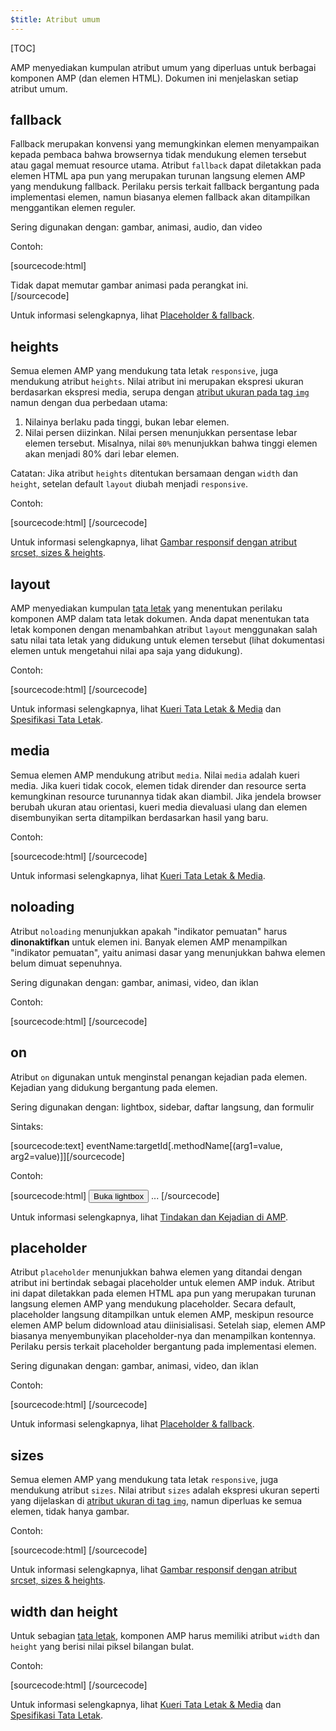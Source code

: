 ```yaml
---
$title: Atribut umum
---
```


[TOC]

AMP menyediakan kumpulan atribut umum yang diperluas untuk berbagai komponen AMP (dan elemen HTML). Dokumen ini menjelaskan setiap atribut umum.

## fallback

Fallback merupakan konvensi yang memungkinkan elemen menyampaikan kepada pembaca bahwa browsernya tidak mendukung elemen tersebut atau gagal memuat resource utama. Atribut `fallback` dapat diletakkan pada elemen HTML apa pun yang merupakan turunan langsung elemen AMP yang mendukung fallback. Perilaku persis terkait fallback bergantung pada implementasi elemen, namun biasanya elemen fallback akan ditampilkan menggantikan elemen reguler.

Sering digunakan dengan: gambar, animasi, audio, dan video

Contoh:

[sourcecode:html]
<amp-anim src="animated.gif" width="466" height="355" layout="responsive" >

  <div fallback>Tidak dapat memutar gambar animasi pada perangkat ini.</div>
</amp-anim>
[/sourcecode]

Untuk informasi selengkapnya, lihat [Placeholder & fallback](../../../documentation/guides-and-tutorials/develop/style_and_layout/placeholders.md).

## heights

Semua elemen AMP yang mendukung tata letak `responsive`, juga mendukung atribut `heights`. Nilai atribut ini merupakan ekspresi ukuran berdasarkan ekspresi media, serupa dengan [atribut ukuran pada tag `img`](https://developer.mozilla.org/en-US/docs/Web/HTML/Element/img) namun dengan dua perbedaan utama:

1. Nilainya berlaku pada tinggi, bukan lebar elemen.
2. Nilai persen diizinkan. Nilai persen menunjukkan persentase lebar elemen tersebut. Misalnya, nilai `80%` menunjukkan bahwa tinggi elemen akan menjadi 80% dari lebar elemen.

Catatan: Jika atribut `heights` ditentukan bersamaan dengan `width` dan `height`, setelan default `layout` diubah menjadi `responsive`.

Contoh:

[sourcecode:html]
<amp-img src="amp.png"
    width="320" height="256"
    heights="(min-width:500px) 200px, 80%">
</amp-img>
[/sourcecode]

Untuk informasi selengkapnya, lihat [Gambar responsif dengan atribut srcset, sizes & heights](../../../documentation/guides-and-tutorials/develop/style_and_layout/art_direction.md).

## layout

AMP menyediakan kumpulan [tata letak](../../../documentation/guides-and-tutorials/develop/style_and_layout/control_layout.md#the-layout-attribute) yang menentukan perilaku komponen AMP dalam tata letak dokumen. Anda dapat menentukan tata letak komponen dengan menambahkan atribut `layout` menggunakan salah satu nilai tata letak yang didukung untuk elemen tersebut (lihat dokumentasi elemen untuk mengetahui nilai apa saja yang didukung).

Contoh:

[sourcecode:html]
<amp-img src="/img/amp.jpg"
    width="1080"
    height="610"
    layout="responsive"
    alt="an image">
</amp-img>
[/sourcecode]

Untuk informasi selengkapnya, lihat [Kueri Tata Letak & Media](../../../documentation/guides-and-tutorials/develop/style_and_layout/control_layout.md) dan [Spesifikasi Tata Letak](amp-html-layout/index.md).

## media <a name="media"></a>

Semua elemen AMP mendukung atribut `media`. Nilai `media` adalah kueri media. Jika kueri tidak cocok, elemen tidak dirender dan resource serta kemungkinan resource turunannya tidak akan diambil. Jika jendela browser berubah ukuran atau orientasi, kueri media dievaluasi ulang dan elemen disembunyikan serta ditampilkan berdasarkan hasil yang baru.

Contoh:

[sourcecode:html]
<amp-img
    media="(min-width: 650px)"
    src="wide.jpg"
    width="466"
    height="355" layout="responsive"></amp-img>
<amp-img
    media="(max-width: 649px)"
    src="narrow.jpg"
    width="527"
    height="193" layout="responsive"></amp-img>
[/sourcecode]

Untuk informasi selengkapnya, lihat [Kueri Tata Letak & Media](../../../documentation/guides-and-tutorials/develop/style_and_layout/control_layout.md#element-media-queries).

## noloading

Atribut `noloading` menunjukkan apakah "indikator pemuatan" harus **dinonaktifkan** untuk elemen ini. Banyak elemen AMP menampilkan "indikator pemuatan", yaitu animasi dasar yang menunjukkan bahwa elemen belum dimuat sepenuhnya.

Sering digunakan dengan: gambar, animasi, video, dan iklan

Contoh:

[sourcecode:html]
<amp-img src="card.jpg"
    noloading
    height="190"
    width="297"
    layout="responsive">
</amp-img>
[/sourcecode]

## on

Atribut `on` digunakan untuk menginstal penangan kejadian pada elemen. Kejadian yang didukung bergantung pada elemen.

Sering digunakan dengan: lightbox, sidebar, daftar langsung, dan formulir

Sintaks:

[sourcecode:text]
eventName:targetId[.methodName[(arg1=value, arg2=value)]][/sourcecode]

Contoh:

[sourcecode:html]
<button on="tap:my-lightbox">Buka lightbox</button>
<amp-lightbox id="my-lightbox" layout="nodisplay">
...
</amp-lightbox>
[/sourcecode]

Untuk informasi selengkapnya, lihat [Tindakan dan Kejadian di AMP](amp-actions-and-events.md).

## placeholder

Atribut `placeholder` menunjukkan bahwa elemen yang ditandai dengan atribut ini bertindak sebagai placeholder untuk elemen AMP induk. Atribut ini dapat diletakkan pada elemen HTML apa pun yang merupakan turunan langsung elemen AMP yang mendukung placeholder. Secara default, placeholder langsung ditampilkan untuk elemen AMP, meskipun resource elemen AMP belum didownload atau diinisialisasi. Setelah siap, elemen AMP biasanya menyembunyikan placeholder-nya dan menampilkan kontennya. Perilaku persis terkait placeholder bergantung pada implementasi elemen.

Sering digunakan dengan: gambar, animasi, video, dan iklan

Contoh:

[sourcecode:html]
<amp-anim src="animated.gif" width="466" height="355" layout="responsive">
<amp-img placeholder src="preview.png" layout="fill"></amp-img>
</amp-anim>
[/sourcecode]

Untuk informasi selengkapnya, lihat [Placeholder & fallback](../../../documentation/guides-and-tutorials/develop/style_and_layout/placeholders.md).

## sizes

Semua elemen AMP yang mendukung tata letak `responsive`, juga mendukung atribut `sizes`. Nilai atribut `sizes` adalah ekspresi ukuran seperti yang dijelaskan di [atribut ukuran di tag `img`](https://developer.mozilla.org/en-US/docs/Web/HTML/Element/img), namun diperluas ke semua elemen, tidak hanya gambar.

Contoh:

[sourcecode:html]
<amp-img src="amp.png"
    width="400" height="300"
    layout="responsive"
    sizes="(min-width: 320px) 320px, 100vw">
</amp-img>
[/sourcecode]

Untuk informasi selengkapnya, lihat [Gambar responsif dengan atribut srcset, sizes & heights](../../../documentation/guides-and-tutorials/develop/style_and_layout/art_direction.md).

## width dan height

Untuk sebagian [tata letak](../../../documentation/guides-and-tutorials/develop/style_and_layout/control_layout.md#the-layout-attribute), komponen AMP harus memiliki atribut `width` dan `height` yang berisi nilai piksel bilangan bulat.

Contoh:

[sourcecode:html]
<amp-anim width="245"
    height="300"
    src="/img/cat.gif"
    alt="cat animation">
</amp-anim>
[/sourcecode]

Untuk informasi selengkapnya, lihat [Kueri Tata Letak & Media](../../../documentation/guides-and-tutorials/develop/style_and_layout/control_layout.md) dan [Spesifikasi Tata Letak](amp-html-layout/index.md).
